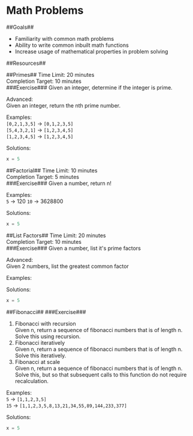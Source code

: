 Math Problems
==============


##Goals##

* Familiarity with common math problems
* Ability to write common inbuilt math functions
* Increase usage of mathematical properties in problem solving

##Resources##


##Primes##
Time Limit: 20 minutes  
Completion Target: 10 minutes  
###Exercise###
Given an integer, determine if the integer is prime.

Advanced:  
Given an integer, return the nth prime number.

Examples:  
`[0,2,1,3,5]` -> `[0,1,2,3,5]`  
`[5,4,3,2,1]` -> `[1,2,3,4,5]`  
`[1,2,3,4,5]` -> `[1,2,3,4,5]`  


Solutions:  
```python
x = 5
```

##Factorial##
Time Limit: 10 minutes  
Completion Target: 5 minutes  
###Exercise###
Given a number, return n! 

Examples:  
`5` -> 120
`10` -> 3628800


Solutions:  
```python
x = 5
```

##List Factors##
Time Limit: 20 minutes  
Completion Target: 10 minutes  
###Exercise###
Given a number, list it's prime factors

Advanced:  
Given 2 numbers, list the greatest common factor

Examples:  
 


Solutions:  
```python
x = 5
```

##Fibonacci##
###Exercise###
1. Fibonacci with recursion  
Given n, return a sequence of fibonacci numbers that is of length n. Solve this using recursion.
2. Fibonacci iteratively  
Given n, return a sequence of fibonacci numbers that is of length n. Solve this iteratively.
3. Fibonacci at scale  
Given n, return a sequence of fibonacci numbers that is of length n. Solve this, but so that subsequent calls to this function do not require recalculation.

Examples:  
`5` -> `[1,1,2,3,5]`  
`15` -> `[1,1,2,3,5,8,13,21,34,55,89,144,233,377]`  

Solutions:  
```python
x = 5
```